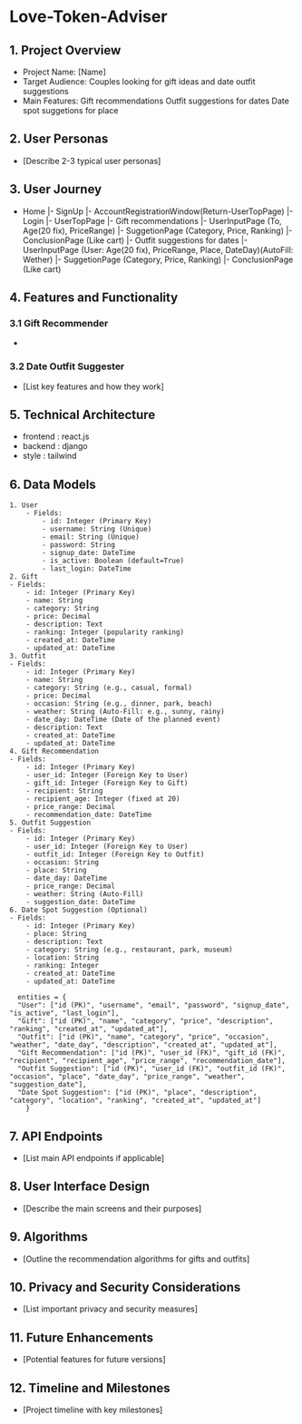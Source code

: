 # Love-Token-Adviser

## 1. Project Overview
- Project Name: [Name]
- Target Audience: Couples looking for gift ideas and date outfit suggestions
- Main Features: 
	Gift recommendations
	Outfit suggestions for dates
	Date spot suggetions for place

## 2. User Personas
- [Describe 2-3 typical user personas]

## 3. User Journey
- Home
	 |- SignUp
				 |- AccountRegistrationWindow(Return-UserTopPage)
   |- Login
				 |- UserTopPage
				         |- Gift recommendations
										         |- UserInputPage (To, Age(20 fix), PriceRange)
											       |- SuggetionPage (Category, Price, Ranking)
											       |- ConclusionPage (Like cart)
				         |- Outfit suggestions for dates
										         |- UserInputPage (User: Age(20 fix), PriceRange, Place, DateDay)(AutoFill: Wether)
										         |- SuggetionPage (Category, Price, Ranking)
										         |- ConclusionPage (Like cart)

## 4. Features and Functionality
### 3.1 Gift Recommender
- 

### 3.2 Date Outfit Suggester
- [List key features and how they work]

## 5. Technical Architecture
- frontend : react.js
- backend : django
- style : tailwind

## 6. Data Models
	1. User
		- Fields:
		    - id: Integer (Primary Key)
		    - username: String (Unique)
		    - email: String (Unique)
		    - password: String
		    - signup_date: DateTime
		    - is_active: Boolean (default=True)
		    - last_login: DateTime
	2. Gift
	- Fields:
	    - id: Integer (Primary Key)
	    - name: String
	    - category: String
	    - price: Decimal
	    - description: Text
	    - ranking: Integer (popularity ranking)
	    - created_at: DateTime
	    - updated_at: DateTime
	3. Outfit
	- Fields:
	    - id: Integer (Primary Key)
	    - name: String
	    - category: String (e.g., casual, formal)
	    - price: Decimal
	    - occasion: String (e.g., dinner, park, beach)
	    - weather: String (Auto-Fill: e.g., sunny, rainy)
	    - date_day: DateTime (Date of the planned event)
	    - description: Text
	    - created_at: DateTime
	    - updated_at: DateTime
	4. Gift Recommendation
	- Fields:
	    - id: Integer (Primary Key)
	    - user_id: Integer (Foreign Key to User)
	    - gift_id: Integer (Foreign Key to Gift)
	    - recipient: String
	    - recipient_age: Integer (fixed at 20)
	    - price_range: Decimal
	    - recommendation_date: DateTime
	5. Outfit Suggestion
	- Fields:
	    - id: Integer (Primary Key)
	    - user_id: Integer (Foreign Key to User)
	    - outfit_id: Integer (Foreign Key to Outfit)
	    - occasion: String
	    - place: String
	    - date_day: DateTime
	    - price_range: Decimal
	    - weather: String (Auto-Fill)
	    - suggestion_date: DateTime
	6. Date Spot Suggestion (Optional)
	- Fields:
	    - id: Integer (Primary Key)
	    - place: String
	    - description: Text
	    - category: String (e.g., restaurant, park, museum)
	    - location: String
	    - ranking: Integer
	    - created_at: DateTime
	    - updated_at: DateTime
 
	  entities = {
	  "User": ["id (PK)", "username", "email", "password", "signup_date", "is_active", "last_login"],
	  "Gift": ["id (PK)", "name", "category", "price", "description", "ranking", "created_at", "updated_at"],
	  "Outfit": ["id (PK)", "name", "category", "price", "occasion", "weather", "date_day", "description", "created_at", "updated_at"],
	  "Gift Recommendation": ["id (PK)", "user_id (FK)", "gift_id (FK)", "recipient", "recipient_age", "price_range", "recommendation_date"],
	  "Outfit Suggestion": ["id (PK)", "user_id (FK)", "outfit_id (FK)", "occasion", "place", "date_day", "price_range", "weather", "suggestion_date"],
	  "Date Spot Suggestion": ["id (PK)", "place", "description", "category", "location", "ranking", "created_at", "updated_at"]
		}

## 7. API Endpoints
- [List main API endpoints if applicable]

## 8. User Interface Design
- [Describe the main screens and their purposes]

## 9. Algorithms
- [Outline the recommendation algorithms for gifts and outfits]

## 10. Privacy and Security Considerations
- [List important privacy and security measures]

## 11. Future Enhancements
- [Potential features for future versions]

## 12. Timeline and Milestones
- [Project timeline with key milestones]
